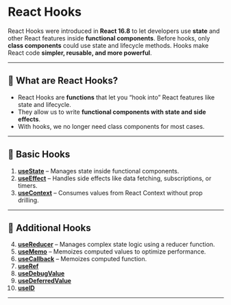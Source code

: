 # React Hooks 

React Hooks were introduced in **React 16.8** to let developers use **state** and other React features inside **functional components**. Before hooks, only **class components** could use state and lifecycle methods. Hooks make React code **simpler, reusable, and more powerful**.

---

## 🔹 What are React Hooks?

* React Hooks are **functions** that let you “hook into” React features like state and lifecycle.
* They allow us to write **functional components with state and side effects**.
* With hooks, we no longer need class components for most cases.

---



## 🔹 Basic Hooks

1. **[useState](./useState.md)** – Manages state inside functional components.
2. **[useEffect](./UseEffect.md)** – Handles side effects like data fetching, subscriptions, or timers.
3. **[useContext](./useContext.md)** – Consumes values from React Context without prop drilling.

---

## 🔹 Additional Hooks

4. **[useReducer](./useReducer.md)** – Manages complex state logic using a reducer function.
5. **[useMemo](./useMemo.md)** – Memoizes computed values to optimize performance.
6. **[useCallback](./useCallback.md)** – Memoizes computed function.
7. **[useRef](./useRef.md)**
8. **[useDebugValue](./useDebugValue.md)**  
9. **[useDeferredValue](./useDeferredValue.md)**  
10. **[useID](./useID.md)**   
---
